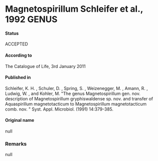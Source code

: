 Magnetospirillum Schleifer et al., 1992 GENUS
=======

#### Status
ACCEPTED

#### According to
The Catalogue of Life, 3rd January 2011

#### Published in
Schleifer, K. H. , Schuler, D. , Spring, S. , Weizenegger, M. , Amann, R. , Ludwig, W. , and Kohler, M. "The genus Magnetospirillum gen. nov. description of Magnetospirillum gryphiswaldense sp. nov. and transfer of Aquaspirillum magnetotacticum to Magnetospirillum magnetotacticum comb. nov. " Syst. Appl. Microbiol. (1991) 14:379-385.

#### Original name
null

### Remarks
null